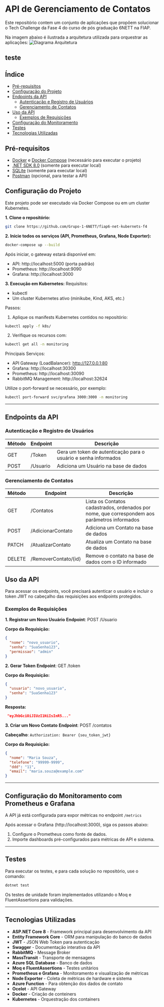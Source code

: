# API de Gerenciamento de Contatos

Este repositório contem um conjunto de aplicações que propõem solucionar o Tech Challenge da Fase 4 do curso de pós graduação 6NETT na FIAP.

Na imagem abaixo é ilustrada a arquitetura utilizada para orquestrar as aplicações:
![Diagrama Arquitetura](diagrama.png)

## teste

## Índice
- [Pré-requisitos](#pré-requisitos)
- [Configuração do Projeto](#configuração-do-projeto)
- [Endpoints da API](#endpoints-da-api)
  - [Autenticação e Registro de Usuários](#autenticação-e-registro-de-usuários)
  - [Gerenciamento de Contatos](#gerenciamento-de-contatos)
- [Uso da API](#uso-da-api)
  - [Exemplos de Requisições](#exemplos-de-requisições)
- [Configuração do Monitoramento](#configuração-do-monitoramento-com-prometheus-e-grafana)
- [Testes](#testes)
- [Tecnologias Utilizadas](#tecnologias-utilizadas)

## Pré-requisitos

- [Docker](https://www.docker.com/get-started/) e [Docker Compose](https://docs.docker.com/compose/install/) (necessário para executar o projeto)
- [.NET SDK 8.0](https://dotnet.microsoft.com/download/dotnet/8.0) (somente para executar local)
- [SQLite](https://www.sqlite.org/index.html) (somente para executar local)
- [Postman](https://www.postman.com/) (opcional, para testar a API)

## Configuração do Projeto

Este projeto pode ser executado via Docker Compose ou em um cluster Kubernetes.

**1. Clone o repositório:**

   ```bash
   git clone https://github.com/Grupo-1-6NETT/fiap6-net-kubernets-f4 
   ```


**2. Inicie todos os serviços (API, Prometheus, Grafana, Node Exporter):**

  ```bash
  docker-compose up --build
  ```

Após iniciar, o gateway estará disponível em:

- API: http://localhost:5000 (porta padrão)
- Prometheus: http://localhost:9090
- Grafana: http://localhost:3000

**3. Execução em Kubernetes:**
Requisitos:
- kubectl
- Um cluster Kubernetes ativo (minikube, Kind, AKS, etc.)

Passos:
1. Aplique os manifests Kubernetes contidos no repositório:
```bash
kubectl apply -f k8s/
```
2. Verifique os recursos com:
```bash
kubectl get all -n monitoring
```
Principais Serviços:
- API Gateway (LoadBalancer): http://127.0.0.1:80
- Grafana: http://localhost:30300
- Prometheus: http://localhost:30090
- RabbitMQ Management: http://localhost:32624

Utilize o port-forward se necessário, por exemplo:
```bash
kubectl port-forward svc/grafana 3000:3000 -n monitoring
```

---
## Endpoints da API
### Autenticação e Registro de Usuários
|Método|Endpoint|Descrição|
|---|---|---|
|GET|/Token|Gera um token de autenticação para o usuário e senha informados|
|POST|/Usuario|Adiciona um Usuário na base de dados|

### Gerenciamento de Contatos
|Método|Endpoint|Descrição|
|---|---|---|
|GET|/Contatos|Lista os Contatos cadastrados, ordenados por nome, que correspondem aos parâmetros informados|
|POST|/AdicionarContato|Adiciona um Contato na base de dados|
|PATCH|/AtualizarContato|Atualiza um Contato na base de dados|
|DELETE|/RemoverContato/{id}|Remove o contato na base de dados com o ID informado|

## Uso da API
Para acessar os endpoints, você precisará autenticar o usuário e incluir o token JWT no cabeçalho das requisições aos endpoints protegidos.

### Exemplos de Requisições
**1. Registrar um Novo Usuário**
**Endpoint**: POST /Usuario

**Corpo da Requisição:**

```json
{
  "nome": "novo_usuario",  
  "senha": "SuaSenha123",
  "permissao": "admin"
}
```

**2. Gerar Token**
**Endpoint**: GET /token

**Corpo da Requisição:**

```json
{
  "usuario": "novo_usuario",
  "senha": "SuaSenha123"
}
```

**Resposta:**
```json
 "eyJhbGciOiJIUzI1NiIsInR5..."
```

**3. Criar um Novo Contato**
**Endpoint**: POST /contatos

**Cabeçalho**: `Authorization: Bearer {seu_token_jwt}`

**Corpo da Requisição:**

```json
{
  "nome": "Maria Souza",
  "telefone": "99999-9999",
  "ddd": "11",
  "email": "maria.souza@example.com"
}
```
---
## Configuração do Monitoramento com Prometheus e Grafana
A API já está configurada para expor métricas no endpoint `/metrics`

Após acessar o Grafana (http://localhost:3000), siga os passos abaixo:

1. Configure o Prometheus como fonte de dados.
2. Importe dashboards pré-configurados para métricas de API e sistema.

---
## Testes
Para executar os testes, e para cada solução no repositório, use o comando:

```bash
dotnet test
```

Os testes de unidade foram implementados utilizando o Moq e FluentAssertions para validações.

---
## Tecnologias Utilizadas
- **ASP.NET Core 8** - Framework principal para desenvolvimento da API
- **Entity Framework Core** - ORM para manipulação do banco de dados
- **JWT** - JSON Web Token para autenticação
- **Swagger** - Documentação interativa da API
- **RabbitMQ** - Message Broker
- **MassTransit** - Transporte de mensagens
- **Azure SQL Database** - Banco de dados
- **Moq e FluentAssertions** - Testes unitários
- **Prometheus e Grafana** - Monitoramento e visualização de métricas
- **Node Exporter** - Coleta de métricas de hardware e sistema
- **Azure Function** - Para obtenção dos dados de contato
- **Ocelot** - API Gateway
- **Docker** - Criação de conteiners
- **Kubernetes** - Orquestração dos containers
